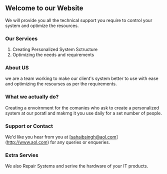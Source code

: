## Welcome to our Website

We will provide you all the technical support you require to control your system and optimize the resources.

### Our Services

1. Creating Personalized System Sctructure
2. Optimizing the needs and requirements



### About US
we are a team working to make our client's system better to use with ease and optimizing the resourses as per the requirements.



### What we actually do?
Creating a envoirnment for the comanies who ask to create a personalized system at our poratl and makrng it you use daily for a set number of people.



### Support or Contact

We'd like you hear from you at [sahaibsingh@aol.com] (http://www.aol.com) for any queries or enqueries.



### Extra Servies
We also Repair Systems and serive the hardware of your IT products.
